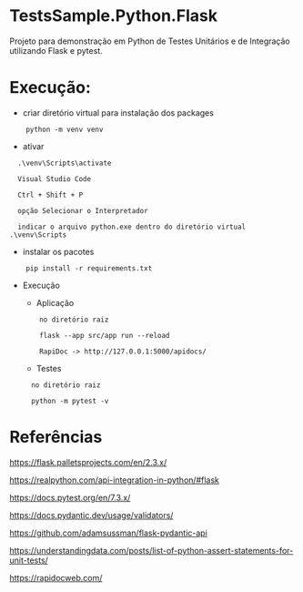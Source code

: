 # TestsSample.Python.Flask

Projeto para demonstração em Python de Testes Unitários e de Integração utilizando Flask e pytest.


# Execução:

- criar diretório virtual para instalação dos packages
```
    python -m venv venv
```
- ativar
```
  .\venv\Scripts\activate

  Visual Studio Code

  Ctrl + Shift + P

  opção Selecionar o Interpretador 

  indicar o arquivo python.exe dentro do diretório virtual .\venv\Scripts
```
- instalar os pacotes
```
    pip install -r requirements.txt
```
- Execução 

  - Aplicação
  ```
      no diretório raiz
      
      flask --app src/app run --reload 

      RapiDoc -> http://127.0.0.1:5000/apidocs/
  ```
  - Testes
  ```
    no diretório raiz
    
    python -m pytest -v
  ```

# Referências

https://flask.palletsprojects.com/en/2.3.x/

https://realpython.com/api-integration-in-python/#flask

https://docs.pytest.org/en/7.3.x/

https://docs.pydantic.dev/usage/validators/

https://github.com/adamsussman/flask-pydantic-api

https://understandingdata.com/posts/list-of-python-assert-statements-for-unit-tests/

https://rapidocweb.com/

